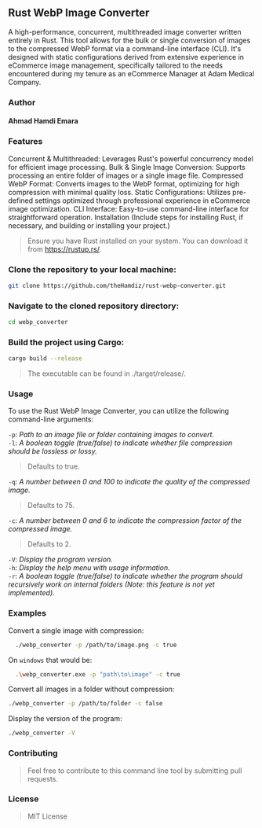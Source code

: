 ## Rust WebP Image Converter
A high-performance, concurrent, multithreaded image converter written entirely in Rust. This tool allows for the bulk or single conversion of images to the compressed WebP format via a command-line interface (CLI). It's designed with static configurations derived from extensive experience in eCommerce image management, specifically tailored to the needs encountered during my tenure as an eCommerce Manager at Adam Medical Company.

### Author
#### Ahmad Hamdi Emara

### Features
Concurrent & Multithreaded: Leverages Rust's powerful concurrency model for efficient image processing.
Bulk & Single Image Conversion: Supports processing an entire folder of images or a single image file.
Compressed WebP Format: Converts images to the WebP format, optimizing for high compression with minimal quality loss.
Static Configurations: Utilizes pre-defined settings optimized through professional experience in eCommerce image optimization.
CLI Interface: Easy-to-use command-line interface for straightforward operation.
Installation
(Include steps for installing Rust, if necessary, and building or installing your project.)

> Ensure you have Rust installed on your system. You can download it from https://rustup.rs/.

### Clone the repository to your local machine:

```sh
git clone https://github.com/theHamdiz/rust-webp-converter.git
```

### Navigate to the cloned repository directory:

```sh
cd webp_converter
```

### Build the project using Cargo:

```sh
cargo build --release
```

>The executable can be found in ./target/release/.

### Usage
To use the Rust WebP Image Converter, you can utilize the following command-line arguments:

`-p`:<PATH> *Path to an image file or folder containing images to convert.*   
`-l`:<LOSSLESS> *A boolean toggle (true/false) to indicate whether file compression should be lossless or lossy.*  
> Defaults to true.  
> 
`-q`:<QUALITY> *A number between 0 and 100 to indicate the quality of the compressed image.*  
> Defaults to 75.

`-c`:<COMPRESSIONFACTOR> *A number between 0 and 6 to indicate the compression factor of the compressed image.*  
> Defaults to 2.

`-V`:<VERSION> *Display the program version.*  
`-h`:<HELP> *Display the help menu with usage information.*  
`-r`:<RECURSIVE> *A boolean toggle (true/false) to indicate whether the program should recursively work on internal folders (Note: this feature is not yet implemented).*  

### Examples

Convert a single image with compression:

```sh
  ./webp_converter -p /path/to/image.png -c true
```

On `windows` that would be:

```sh
  .\webp_converter.exe -p "path\to\image" -c true
```
Convert all images in a folder without compression:

```sh
./webp_converter -p /path/to/folder -c false
```

Display the version of the program:

```sh
./webp_converter -V
```

### Contributing
>Feel free to contribute to this command line tool by submitting pull requests.

### License
>MIT License
